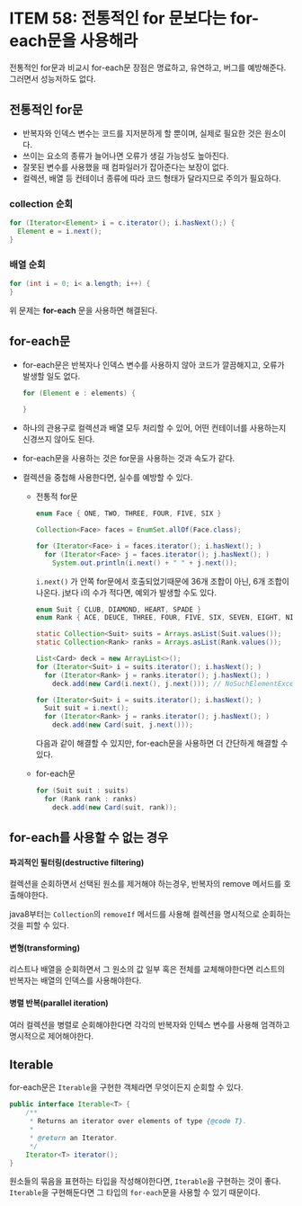 # ITEM 58: 전통적인 for 문보다는 for-each문을 사용해라

전통적인 for문과 비교시 for-each문 장점은 명료하고, 유연하고, 버그를 예방해준다. 그러면서 성능저하도 없다.

## 전통적인 for문

- 반복자와 인덱스 변수는 코드를 지저분하게 할 뿐이며, 실제로 필요한 것은 원소이다.
- 쓰이는 요소의 종류가 늘어나면 오류가 생길 가능성도 높아진다.
- 잘못된 변수를 사용했을 때 컴파일러가 잡아준다는 보장이 없다.
- 컬렉션, 배열 등 컨테이너 종류에 따라 코드 형태가 달라지므로 주의가 필요하다.

### collection 순회

```java
for (Iterator<Element> i = c.iterator(); i.hasNext();) {
  Element e = i.next();
}
```

### 배열 순회

```java
for (int i = 0; i< a.length; i++) {
}
```



위 문제는 **for-each** 문을 사용하면 해결된다. 

## for-each문

- for-each문은 반복자나 인덱스 변수를 사용하지 않아 코드가 깔끔해지고, 오류가 발생할 일도 없다.

    ```java
    for (Element e : elements) {
      
    }
    ```

- 하나의 관용구로 컬렉션과 배열 모두 처리할 수 있어, 어떤 컨테이너를 사용하는지 신경쓰지 않아도 된다.

- for-each문을 사용하는 것은 for문을 사용하는 것과 속도가 같다.

- 컬렉션을 중첩해 사용한다면, 실수를 예방할 수 있다.

    - 전통적 for문

        ```java
        enum Face { ONE, TWO, THREE, FOUR, FIVE, SIX }
        
        Collection<Face> faces = EnumSet.allOf(Face.class);
        
        for (Iterator<Face> i = faces.iterator(); i.hasNext(); )
          for (Iterator<Face> j = faces.iterator(); j.hasNext(); )
            System.out.println(i.next() + " " + j.next());
        ```

        `i.next()` 가 안쪽 for문에서 호출되었기때문에 36개 조합이 아닌, 6개 조합이 나온다. j보다 i의 수가 적다면, 예외가 발생할 수도 있다.

        ```java
        enum Suit { CLUB, DIAMOND, HEART, SPADE }
        enum Rank { ACE, DEUCE, THREE, FOUR, FIVE, SIX, SEVEN, EIGHT, NINE, TEN, JACK, QUEEN, KING }
        
        static Collection<Suit> suits = Arrays.asList(Suit.values());
        static Collection<Rank> ranks = Arrays.asList(Rank.values());
        
        List<Card> deck = new ArrayList<>();
        for (Iterator<Suit> i = suits.iterator(); i.hasNext(); )
          for (Iterator<Rank> j = ranks.iterator(); j.hasNext(); )
            deck.add(new Card(i.next(), j.next())); // NoSuchElementException
        ```

        ```java
        for (Iterator<Suit> i = suits.iterator(); i.hasNext(); )
          Suit suit = i.next();
          for (Iterator<Rank> j = ranks.iterator(); j.hasNext(); )
            deck.add(new Card(suit, j.next()));
        ```
    
        다음과 같이 해결할 수 있지만, for-each문을 사용하면 더 간단하게 해결할 수 있다.
    
    - for-each문
    
        ```java
        for (Suit suit : suits)
          for (Rank rank : ranks)
            deck.add(new Card(suit, rank));
        ```

## for-each를 사용할 수 없는 경우

#### 파괴적인 필터링(destructive filtering)

컬렉션을 순회하면서 선택된 원소를 제거해야 하는경우, 반복자의 remove 메서드를 호출해야한다.

java8부터는 `Collection`의 `removeIf` 메서드를 사용해 컬렉션을 명시적으로 순회하는 것을 피할 수 있다.

#### 변형(transforming)

리스트나 배열을 순회하면서 그 원소의 값 일부 혹은 전체를 교체해야한다면 리스트의 반복자는 배열의 인덱스를 사용해야한다.

#### 병렬 반복(parallel iteration)

여러 컬렉션을 병렬로 순회해야한다면 각각의 반복자와 인텍스 변수를 사용해 엄격하고 명시적으로 제어해야한다.

## Iterable

for-each문은  `Iterable`을 구현한 객체라면 무엇이든지 순회할 수 있다.

```java
public interface Iterable<T> {
    /**
     * Returns an iterator over elements of type {@code T}.
     *
     * @return an Iterator.
     */
    Iterator<T> iterator();
}
```

원소들의 묶음을 표현하는 타입을 작성해야한다면, `Iterable`을 구현하는 것이 좋다. `Iterable`을 구현해둔다면 그 타입의 `for-each`문을 사용할 수 있기 때문이다.
